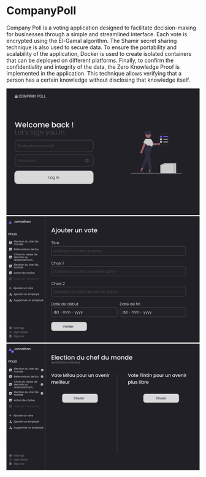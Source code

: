 # CompanyPoll

Company Poll is a voting application designed to facilitate decision-making for businesses through a simple and streamlined interface. Each vote is encrypted using the El-Gamal algorithm. The Shamir secret sharing technique is also used to secure data. To ensure the portability and scalability of the application, Docker is used to create isolated containers that can be deployed on different platforms. Finally, to confirm the confidentiality and integrity of the data, the Zero Knowledge Proof is implemented in the application. This technique allows verifying that a person has a certain knowledge without disclosing that knowledge itself.

![](resources/cp2.png)
![](resources/cp1.png)
![](resources/cp3.png)

